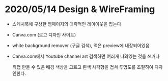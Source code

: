 # 2020/05/14 Design & WireFraming

- 스케치북에 구상한 웹페이지의 대략적인 레이아웃을 잡는다

- Canva.com (로고 디자인 사이트)

- white background remover (구글 검색), 맥은 preview에 내장되어있음

- Canva.com에서 Youtube channel art 검색하면 여러개 나와있는 것을 쓰거나

  직접 만들 수 있음 배경 색상을 고르고 흰색 사각형을 겹쳐 투명도를 조절하여 디자인한다.

  

